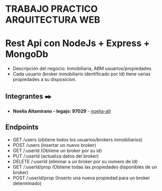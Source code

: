 # TRABAJO PRACTICO ARQUITECTURA WEB
# Rest Api con NodeJs + Express + MongoDb

- Descripción del negocio: Inmobiliaria, ABM usuarios/propiedades
- Cada usuario (broker inmobiliario identificado por Id) tiene varias propiedades a su disposicion.

## Integrantes ✒️

* **Noelia Altamirano - legajo: 97029** -  [noelia-alt](https://github.com/noelia-alt)

## Endpoints

- GET /users (obtiene todos los usuarios/brokers inmobiliarios)
- POST /users (insertar un nuevo broker)
- GET /:userId (Obtiene un broker por su id)
- PUT /:userId (actualiza datos del broker)
- DELETE /:userId (eliminar a un broker por su numero de Id)
- GET /:userId/prop (Obtiene todas las propiedades disponibles de un broker)
- POST /:userId/prop (Inserto una nueva propiedad para un broker determinado)


